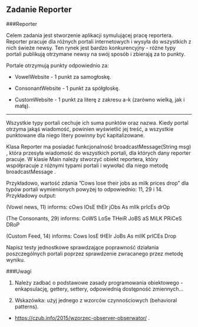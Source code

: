 ## Zadanie Reporter


###Reporter

Celem zadania jest stworzenie aplikacji symulującej pracę reportera. Reporter pracuje dla różnych portali internetowych i wysyła do wszystkich z nich świeże newsy. Ten rynek jest bardzo konkurencyjny - różne typy portali publikują otrzymane newsy na swój sposób i zbierają za to punkty.



Portale otrzymują punkty odpowiednio za:


* VowelWebsite - 1 punkt za samogłoskę.

*   ConsonantWebsite - 1 punkt za spółgłoskę.

*   CustomWebsite - 1 punkt za literę z zakresu a-k (zarówno wielką, jak i małą).

***


Wszystkie typy portali cechuje ich suma punktów oraz nazwa. Kiedy portal otrzyma jakąś wiadomość, powinien wyświetlić jej treść, a wszystkie punktowane dla niego litery powinny być kapitalizowane.

Klasa Reporter ma posiadać funkcjonalność broadcastMessage(String msg) , która przesyła wiadomość do wszystkich portali, dla których dany reporter pracuje. W klasie Main należy stworzyć obiekt reportera, który współpracuje z różnymi typami portali i wywołać dla niego metodę broadcastMessage .

Przykładowo, wartość zdania ”Cows lose their jobs as milk prices drop” dla typów portali wymienionych powyżej to odpowiednio: 11, 29 i 14. Przykładowy output:


(Vowel news, 11) informs: cOws lOsE thEIr jObs As mIlk prIcEs drOp

(The Consonants, 29) informs: CoWS LoSe THeiR JoBS aS MiLK PRiCeS DRoP

(Custom Feed, 14) informs: Cows losE tHEIr JoBs As mIlK prICEs Drop



Napisz testy jednostkowe sprawdzające poprawność działania poszczególnych portali poprzez sprawdzenie zwracanego przez metodę wyniku.



###Uwagi

1. Należy zadbać o podstawowe zasady programowania obiektowego - enkapsulację, gettery, settery, odpowiednią dostępność zmiennych...

2. Wskazówka: użyj jednego z wzorców czynnościowych (behavioral patterns).
* https://czub.info/2015/wzorzec-observer-obserwator/
.